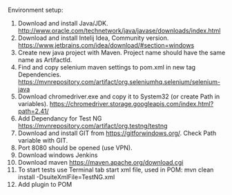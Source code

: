 Environment setup:
1.	Download and install Java/JDK. http://www.oracle.com/technetwork/java/javase/downloads/index.html 
2.	Download and install Intelij Idea, Community version. https://www.jetbrains.com/idea/download/#section=windows 
3.	Create new java project with Maven. Project name should have the same name as ArtifactId.
4.	Find and copy selenium maven settings to pom.xml in new tag Dependencies. https://mvnrepository.com/artifact/org.seleniumhq.selenium/selenium-java 
5.	Download chromedriver.exe and copy it to System32 (or create Path in variables). https://chromedriver.storage.googleapis.com/index.html?path=2.41/ 
6.  Add Dependancy for Test NG https://mvnrepository.com/artifact/org.testng/testng
7.  Download and install GIT from https://gitforwindows.org/. Check Path variable with GIT.
8.	Port 8080 should be opened (use VPN).
9.	Download windows Jenkins
10.	Download maven https://maven.apache.org/download.cgi
11.	To start tests use Terminal tab start xml file, used in POM:  mvn clean install -DsuiteXmlFile=TestNG.xml
12.	Add plugin to POM
